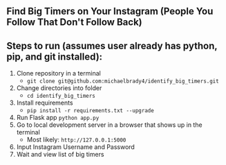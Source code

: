 ## Find Big Timers on Your Instagram (People You Follow That Don't Follow Back)


## Steps to run (assumes user already has python, pip, and git installed):
1. Clone repository in a terminal
    - `git clone git@github.com:michaelbrady4/identify_big_timers.git`
2. Change directories into folder
    - `cd identify_big_timers`
3. Install requirements
    - `pip install -r requirements.txt --upgrade`
4. Run Flask app
    `python app.py`
5. Go to local development server in a browser that shows up in the terminal
    - Most likely: `http://127.0.0.1:5000`
6. Input Instagram Username and Password
7. Wait and view list of big timers
